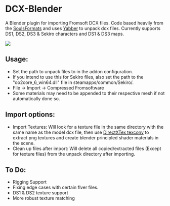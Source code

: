 # DCX-Blender
A Blender plugin for importing Fromsoft DCX files. Code based heavily from the [SoulsFormats](https://github.com/JKAnderson/SoulsFormats) and uses [Yabber](https://github.com/JKAnderson/Yabber) to unpack dcx files. Currently supports DS1, DS2, DS3 & Sekiro characters and DS1 & DS3 maps.


![](https://i.redd.it/rshisri0rg961.gif)

## Usage:
* Set the path to unpack files to in the addon configuration.
* If you intend to use this for Sekiro files, also set the path to the "oo2core_6_win64.dll" file in steamapps/common/Sekiro/.
* File -> Import -> Compressed Fromsoftware
* Some materials may need to be appended to their respective mesh if not automatically done so.

## Import options:
* Import Textures: Will look for a texture file in the same directory with the same name as the model dcx file, then use [DirectXTex texconv](https://github.com/microsoft/DirectXTex) to extract png textures and create blender principled shader materials in the scene.
* Clean up files after import: Will delete all copied/extracted files (Except for texture files) from the unpack directory after importing.

## To Do:
* Rigging Support
* Fixing edge cases with certain flver files.
* DS1 & DS2 texture support
* More robust texture matching
